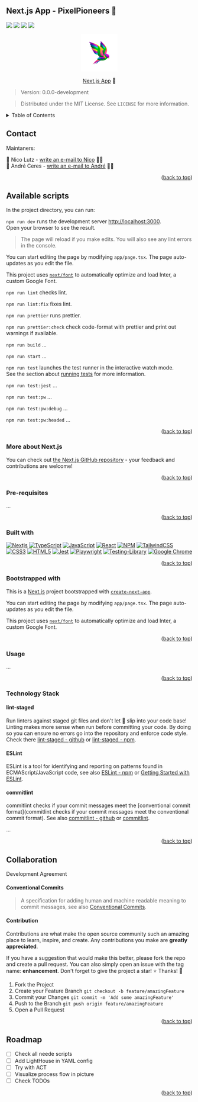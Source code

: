 <a name="readme-top"></a>

## Next.js App - PixelPioneers 🐥

![](https://img.shields.io/github/actions/workflow/status/ost-cas-fee-adv-23-24/nextjs-app-pixelpioneers/1-test-jest.yml?label=test%20jest)
![](https://img.shields.io/github/actions/workflow/status/ost-cas-fee-adv-23-24/nextjs-app-pixelpioneers/2-test-playwright.yml?label=test%20e2e)
![](https://img.shields.io/github/license/ost-cas-fee-adv-23-24/nextjs-app-pixelpioneers)
![](https://img.shields.io/github/contributors/ost-cas-fee-adv-23-24/nextjs-app-pixelpioneers)

<section align="center">
  <a href="https://ost-cas-fee-adv-23-24.github.io/nextjs-app-pixelpioneers">
    <img src="public/pixelpioneers.png" alt="PixelPioneers" width="100" height="100">
  </a>
  
  [Next.js App](https://ost-cas-fee-adv-23-24.github.io/nextjs-app-pixelpioneers) 🚀
</section>

> Version: 0.0.0-development

> Distributed under the MIT License. See `LICENSE` for more information.

<!-- TABLE OF CONTENTS -->
<details>
  <summary>Table of Contents</summary>
  <ol>
    <li><a href="#contact">Contact</a></li>
    <li>
      <a href="#available-scripts">Available Scripts</a>
      <ul>
        <li><a href="#more-about-next.js">More about Next.js</a></li>
        <li><a href="#pre-requisites">Pre-requisites</a></li>
        <li><a href="#built-with">Built with</a></li>
        <li><a href="#bootstrapped-with">Bootstrapped with</a></li>
        <li><a href="#usage">Usage</a></li>
        <li><a href="#technology-stack">Technology Stack</a></li>
        <li><a href="#available-scripts">Available scripts</a></li>
      </ul>
    </li>
    <li><a href="#collaboration">Collaboration</a></li>
    <li><a href="#roadmap">Roadmap</a></li>
  </ol>
</details>

## Contact

Maintaners:

👋 Nico Lutz - [write an e-mail to Nico](mailto:nico.lutz@ost.ch) 👨‍💻
<br/>
👋 André Ceres - [write an e-mail to André](mailto:andre.ceres@ost.ch) 👨‍💻

<p align="right">(<a href="#readme-top">back to top</a>)</p>

## Available scripts

In the project directory, you can run:

`npm run dev` runs the development server [http://localhost:3000](http://localhost:3000).
<br/>
Open your browser to see the result.

> The page will reload if you make edits. You will also see any lint errors in the console.

You can start editing the page by modifying `app/page.tsx`. The page auto-updates as you edit the file.

This project uses [`next/font`](https://nextjs.org/docs/basic-features/font-optimization) to automatically optimize and
load Inter, a custom Google Font.

`npm run lint` checks lint.

`npm run lint:fix` fixes lint.

`npm run prettier` runs prettier.

`npm run prettier:check` check code-format with prettier and print out warnings if available.

`npm run build` ...

`npm run start` ...

`npm run test` launches the test runner in the interactive watch mode.\
See the section about [running tests](https://facebook.github.io/create-react-app/docs/running-tests) for more
information.

`npm run test:jest` ...

`npm run test:pw` ...

`npm run test:pw:debug` ...

`npm run test:pw:headed` ...

<p align="right">(<a href="#readme-top">back to top</a>)</p>

### More about Next.js

You can check out [the Next.js GitHub repository](https://github.com/vercel/next.js/) - your feedback and contributions
are welcome!

<p align="right">(<a href="#readme-top">back to top</a>)</p>

### Pre-requisites

...

<p align="right">(<a href="#readme-top">back to top</a>)</p>

### Built with

[![Nextjs][Nextjs]][Nextjs-url]
[![TypeScript][TypeScript]][TypeScript-url]
[![JavaScript][JavaScript]][JavaScript-url]
[![React][React.js]][React-url]
[![NPM][NPM]][NPM-url]
[![TailwindCSS][TailwindCSS]][TailwindCSS-url]
[![CSS3][CSS3]][CSS3-url]
[![HTML5][HTML5]][HTML5-url]
[![Jest][Jest]][Jest-url]
[![Playwright][Playwright]][Playwright-url]
[![Testing-Library][Testing-Library]][Testing-Library-url]
[![Google Chrome][Google Chrome]][Google Chrome-url]

<p align="right">(<a href="#readme-top">back to top</a>)</p>

### Bootstrapped with

This is a [Next.js](https://nextjs.org/) project bootstrapped
with [`create-next-app`](https://github.com/vercel/next.js/tree/canary/packages/create-next-app).

You can start editing the page by modifying `app/page.tsx`. The page auto-updates as you edit the file.

This project uses [`next/font`](https://nextjs.org/docs/basic-features/font-optimization) to automatically optimize and
load Inter, a custom Google Font.

<p align="right">(<a href="#readme-top">back to top</a>)</p>

### Usage

...

<p align="right">(<a href="#readme-top">back to top</a>)</p>

### Technology Stack

#### lint-staged

Run linters against staged git files and don't let 💩 slip into your code base! Linting makes more sense when run before committing your code. By doing so you can ensure no errors go into the repository and enforce code style. Check there [lint-staged - github](https://github.com/okonet/lint-staged) or [lint-staged - npm](https://www.npmjs.com/package/lint-staged).

#### ESLint

ESLint is a tool for identifying and reporting on patterns found in ECMAScript/JavaScript code, see also [ESLint - npm](https://www.npmjs.com/package/eslint) or [Getting Started with ESLint](https://eslint.org/docs/latest/use/getting-started).

#### commitlint

commitlint checks if your commit messages meet the [conventional commit format](commitlint checks if your commit messages meet the conventional commit format). See also [commitlint - github](https://github.com/conventional-changelog/commitlint) or [commitlint](https://commitlint.js.org/#/).

...

<p align="right">(<a href="#readme-top">back to top</a>)</p>

## Collaboration

Development Agreement

#### Conventional Commits

> A specification for adding human and machine readable meaning to commit messages, see also [Conventional Commits](https://www.conventionalcommits.org/en/v1.0.0/).

#### Contribution

Contributions are what make the open source community such an amazing place to learn, inspire, and create. Any contributions you make are **greatly appreciated**.

If you have a suggestion that would make this better, please fork the repo and create a pull request. You can also simply open an issue with the tag name: **enhancement**.
Don't forget to give the project a star! ⭐️ Thanks! 🙏

1. Fork the Project
2. Create your Feature Branch `git checkout -b feature/amazingFeature`
3. Commit your Changes `git commit -m 'Add some amazingFeature'`
4. Push to the Branch `git push origin feature/amazingFeature`
5. Open a Pull Request

<p align="right">(<a href="#readme-top">back to top</a>)</p>

## Roadmap

- [ ] Check all neede scripts
- [ ] Add LightHouse in YAML config
- [ ] Try with ACT
- [ ] Visualize process flow in picture
- [ ] Check TODOs

<p align="right">(<a href="#readme-top">back to top</a>)</p>

<!-- MARKDOWN LINKS & IMAGES -->
<!-- https://www.markdownguide.org/basic-syntax/#reference-style-links -->

[React.js]: https://img.shields.io/badge/React-20232A?style=for-the-badge&logo=react&logoColor=61DAFB
[React-url]: https://reactjs.org/
[Google Chrome]: https://img.shields.io/badge/Google%20Chrome-4285F4?style=for-the-badge&logo=GoogleChrome&logoColor=white
[Google Chrome-url]: https://www.google.com/chrome/
[Storybook]: https://img.shields.io/badge/-Storybook-FF4785?style=for-the-badge&logo=storybook&logoColor=white
[Storybook-url]: https://storybook.js.org/
[NPM]: https://img.shields.io/badge/NPM-%23CB3837.svg?style=for-the-badge&logo=npm&logoColor=white
[NPM-url]: https://www.npmjs.com/
[TailwindCSS]: https://img.shields.io/badge/tailwindcss-%2338B2AC.svg?style=for-the-badge&logo=tailwind-css&logoColor=white
[TailwindCSS-url]: https://tailwindcss.com/
[CSS3]: https://img.shields.io/badge/css3-%231572B6.svg?style=for-the-badge&logo=css3&logoColor=white
[CSS3-url]: https://developer.mozilla.org/en-US/docs/Web/CSS/Reference
[HTML5]: https://img.shields.io/badge/html5-%23E34F26.svg?style=for-the-badge&logo=html5&logoColor=white
[HTML5-url]: https://developer.mozilla.org/en-US/docs/Glossary/HTML5
[JavaScript]: https://img.shields.io/badge/javascript-%23323330.svg?style=for-the-badge&logo=javascript&logoColor=%23F7DF1E
[JavaScript-url]: https://developer.mozilla.org/en-US/docs/Web/JavaScript
[TypeScript]: https://img.shields.io/badge/typescript-%23007ACC.svg?style=for-the-badge&logo=typescript&logoColor=white
[TypeScript-url]: https://www.typescriptlang.org/
[Nextjs]: https://img.shields.io/badge/next.js-000000?style=for-the-badge&logo=nextdotjs&logoColor=white
[Nextjs-url]: https://nextjs.org/
[Jest]: https://img.shields.io/badge/-jest-%23C21325?style=for-the-badge&logo=jest&logoColor=white
[Jest-url]: https://jestjs.io/
[Playwright]: https://img.shields.io/static/v1?style=for-the-badge&message=Playwright&color=2EAD33&logo=Playwright&logoColor=FFFFFF&label=
[Playwright-url]: https://playwright.dev/
[Testing-Library]: https://img.shields.io/badge/-TestingLibrary-%23E33332?style=for-the-badge&logo=testing-library&logoColor=white
[Testing-Library-url]: https://testing-library.com/
